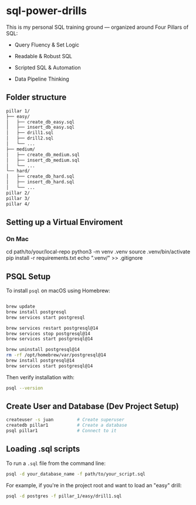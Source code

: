 # sql-power-drills

This is my personal SQL training ground — organized around Four Pillars of SQL:

- Query Fluency & Set Logic

- Readable & Robust SQL

- Scripted SQL & Automation

- Data Pipeline Thinking


## Folder structure

```bash
pillar 1/
├── easy/
│   ├── create_db_easy.sql
│   ├── insert_db_easy.sql
│   ├── drill1.sql
│   ├── drill2.sql
│   └── ...
├── medium/
│   ├── create_db_medium.sql
│   ├── insert_db_medium.sql
│   └── ...
└── hard/
│   ├── create_db_hard.sql
│   ├── insert_db_hard.sql
│   └── ...
pillar 2/
pillar 3/
pillar 4/
```
## Setting up a Virtual Enviroment

### On Mac

cd path/to/your/local-repo
python3 -m venv .venv
source .venv/bin/activate
pip install -r requirements.txt
echo ".venv/" >> .gitignore


## PSQL Setup

To install `psql` on macOS using Homebrew:

```bash

brew update
brew install postgresql
brew services start postgresql

brew services restart postgresql@14
brew services stop postgresql@14
brew services start postgresql@14

brew uninstall postgresql@14
rm -rf /opt/homebrew/var/postgresql@14
brew install postgresql@14
brew services start postgresql@14

```

Then verify installation with:

```bash
psql --version
```

## Create User and Database (Dev Project Setup)

```bash
createuser -s juan         # Create superuser
createdb pillar1           # Create a database
psql pillar1               # Connect to it
```
## Loading .sql scripts

To run a `.sql` file from the command line:

```bash
psql -d your_database_name -f path/to/your_script.sql
```

For example, if you're in the project root and want to load an "easy" drill:

```bash
psql -d postgres -f pillar_1/easy/drill1.sql

```

